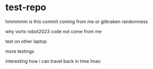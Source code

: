 # test-repo
hmmmmm is this commit coming from me or gitkraken randomness

why vortx robot2023 code not come from me

test on other laptop

more testings

interesting how i can travel back in time lmao

